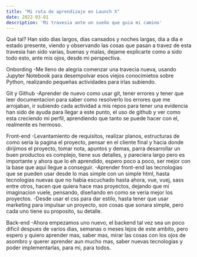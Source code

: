 ```yaml
---
title: "Mi ruta de aprendizaje en Launch X"
date: 2022-03-01
description: 'Mi travesia ante un sueño que guia mi camino'
---
```


Qué tal? Han sido dias largos, dias cansados y noches largas, dia a dia e estado presente,
viendo y observando las cosas que pasan a travez de esta travesia han sido varias, buenas y malas,
dejame explicarte como a sido todo esto, ante mis ojos, desde mi perspectiva.

Onbording
-Me lleno de alegria comenzar una travecia nueva, usando Jupyter Notebook para desempolvar esos
viejos conocimietos sobre Python, realizando pequeñas actividades para irlas subiendo.

Git y Github
-Aprender de nuevo como usar git, tener errores y tener que leer documentacion para saber como
resolverlo los errores que me arrojaban, ir subiendo cada actividad a mis repos para tener una evidencia
han sido de ayuda para llegar a este punto, el uso de github y ver como esta creciendo mi perfil,
aprendiendo que tanto se puede hacer con el, realmente es hermoso.

Front-end
-Levantamiento de requisitos, realizar planos, estructuras de como seria la pagina el proyecto, pensar
en el cliente final y hacia donde dirijimos el proyecto, tomar nota, apuntos y demas, parra desarrollar
un buen productos es complejo, tiene sus detalles, y pareciera largo pero es importante y ahora que lo eh
aprendido, espero poco a poco, ser mejor con la base que aqui llegue a conseguir.
-Aprender front-end las tecnologias que se pueden usar desde lo mas simple con un simple html, hasta
tecnologias nuevas que no habia escuchado hasta ahora, vue, vuej, sass entre otros, hacen que quiera
hace mas proyectos, dejando que mi imaginacion vuele, pensando, diseñando en como se veria mejor
los proyectos.
-Desde usar el css para dar estilo, hasta tener que usar marketing para impulsar un proyecto, son cosas
que sonara simple, pero cada uno tiene su proposito, su detalle.

Back-end
-Ahora empezamos uno nuevo, el backend tal vez sea un poco dificil despues de varios dias, semanas o meses
lejos de este ambito, pero espero y quiero aprender mas, saber mas, mirar las cosas con los ojos de asombro
y querer aprender aun mucho mas, saber nuevas tecnologias y poder implementarlas, para mi, para todos.
